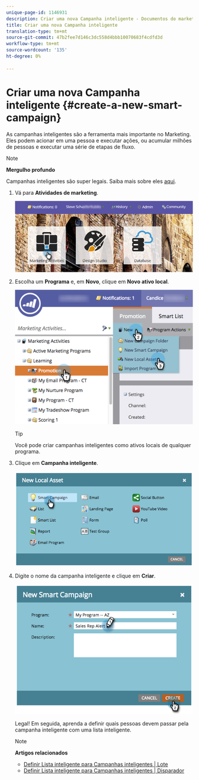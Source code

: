 ```yaml
---
unique-page-id: 1146931
description: Criar uma nova Campanha inteligente - Documentos do marketing - Documentação do produto
title: Criar uma nova Campanha inteligente
translation-type: tm+mt
source-git-commit: 47b2fee7d146c3dc558d4bbb10070683f4cdfd3d
workflow-type: tm+mt
source-wordcount: '135'
ht-degree: 0%

---
```



# Criar uma nova Campanha inteligente {#create-a-new-smart-campaign}

As campanhas inteligentes são a ferramenta mais importante no Marketing. Eles podem acionar em uma pessoa e executar ações, ou acumular milhões de pessoas e executar uma série de etapas de fluxo.

>[!NOTE]
>
>**Mergulho profundo**
>
>Campanhas inteligentes são super legais. Saiba mais sobre eles [aqui](../../../../product-docs/core-marketo-concepts/smart-campaigns/understanding-smart-campaigns.md).

1. Vá para **Atividades de marketing**.

   ![](assets/login-marketing-activities.png)

1. Escolha um **Programa** e, em **Novo**, clique em **Novo ativo local**.

   ![](assets/program-localassethands.png)

   >[!TIP]
   >
   >Você pode criar campanhas inteligentes como ativos locais de qualquer programa.

1. Clique em **Campanha inteligente**.

   ![](assets/image2014-9-19-15-3a9-3a51.png)

1. Digite o nome da campanha inteligente e clique em **Criar**.

   ![](assets/image2014-9-19-15-3a10-3a41.png)

   Legal! Em seguida, aprenda a definir quais pessoas devem passar pela campanha inteligente com uma lista inteligente.

   >[!NOTE]
   >
   >**Artigos relacionados**
   >
   >    
   >    
   >    * [Definir Lista inteligente para Campanhas inteligentes | Lote](define-smart-list-for-smart-campaign-batch.md)
   >    * [Definir Lista inteligente para Campanhas inteligentes | Disparador](define-smart-list-for-smart-campaign-trigger.md)


